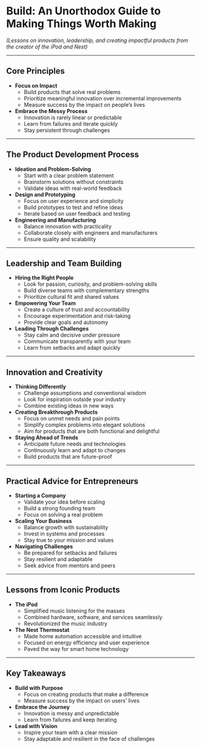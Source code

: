 # Build: An Unorthodox Guide to Making Things Worth Making

*(Lessons on innovation, leadership, and creating impactful products from the creator of the iPod and Nest)*

---

## Core Principles

- **Focus on Impact**
  - Build products that solve real problems
  - Prioritize meaningful innovation over incremental improvements
  - Measure success by the impact on people’s lives
- **Embrace the Messy Process**
  - Innovation is rarely linear or predictable
  - Learn from failures and iterate quickly
  - Stay persistent through challenges

---

## The Product Development Process

- **Ideation and Problem-Solving**
  - Start with a clear problem statement
  - Brainstorm solutions without constraints
  - Validate ideas with real-world feedback
- **Design and Prototyping**
  - Focus on user experience and simplicity
  - Build prototypes to test and refine ideas
  - Iterate based on user feedback and testing
- **Engineering and Manufacturing**
  - Balance innovation with practicality
  - Collaborate closely with engineers and manufacturers
  - Ensure quality and scalability

---

## Leadership and Team Building

- **Hiring the Right People**
  - Look for passion, curiosity, and problem-solving skills
  - Build diverse teams with complementary strengths
  - Prioritize cultural fit and shared values
- **Empowering Your Team**
  - Create a culture of trust and accountability
  - Encourage experimentation and risk-taking
  - Provide clear goals and autonomy
- **Leading Through Challenges**
  - Stay calm and decisive under pressure
  - Communicate transparently with your team
  - Learn from setbacks and adapt quickly

---

## Innovation and Creativity

- **Thinking Differently**
  - Challenge assumptions and conventional wisdom
  - Look for inspiration outside your industry
  - Combine existing ideas in new ways
- **Creating Breakthrough Products**
  - Focus on unmet needs and pain points
  - Simplify complex problems into elegant solutions
  - Aim for products that are both functional and delightful
- **Staying Ahead of Trends**
  - Anticipate future needs and technologies
  - Continuously learn and adapt to changes
  - Build products that are future-proof

---

## Practical Advice for Entrepreneurs

- **Starting a Company**
  - Validate your idea before scaling
  - Build a strong founding team
  - Focus on solving a real problem
- **Scaling Your Business**
  - Balance growth with sustainability
  - Invest in systems and processes
  - Stay true to your mission and values
- **Navigating Challenges**
  - Be prepared for setbacks and failures
  - Stay resilient and adaptable
  - Seek advice from mentors and peers

---

## Lessons from Iconic Products

- **The iPod**
  - Simplified music listening for the masses
  - Combined hardware, software, and services seamlessly
  - Revolutionized the music industry
- **The Nest Thermostat**
  - Made home automation accessible and intuitive
  - Focused on energy efficiency and user experience
  - Paved the way for smart home technology

---

## Key Takeaways

- **Build with Purpose**
  - Focus on creating products that make a difference
  - Measure success by the impact on users’ lives
- **Embrace the Journey**
  - Innovation is messy and unpredictable
  - Learn from failures and keep iterating
- **Lead with Vision**
  - Inspire your team with a clear mission
  - Stay adaptable and resilient in the face of challenges
